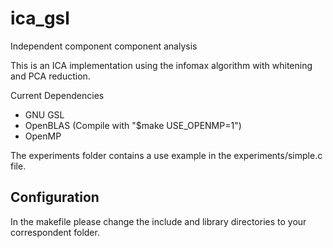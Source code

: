# ica_gsl
Independent component component analysis

This is an ICA implementation using the infomax algorithm with whitening and PCA reduction.

Current Dependencies
 - GNU GSL
 - OpenBLAS (Compile with "$make USE_OPENMP=1")
 - OpenMP

The experiments folder contains a use example in the experiments/simple.c file.

## Configuration
In the makefile please change the include and library directories to your correspondent folder. 
